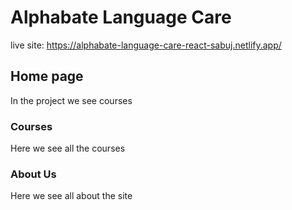 # Alphabate Language Care

live site: https://alphabate-language-care-react-sabuj.netlify.app/

## Home page

In the project we see courses

### Courses

Here we see all the courses

### About Us

Here we see all about the site

